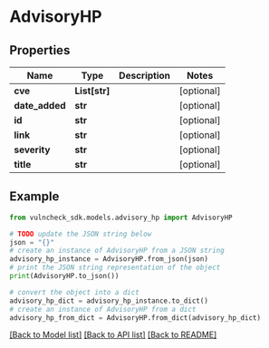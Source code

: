 # AdvisoryHP


## Properties

Name | Type | Description | Notes
------------ | ------------- | ------------- | -------------
**cve** | **List[str]** |  | [optional] 
**date_added** | **str** |  | [optional] 
**id** | **str** |  | [optional] 
**link** | **str** |  | [optional] 
**severity** | **str** |  | [optional] 
**title** | **str** |  | [optional] 

## Example

```python
from vulncheck_sdk.models.advisory_hp import AdvisoryHP

# TODO update the JSON string below
json = "{}"
# create an instance of AdvisoryHP from a JSON string
advisory_hp_instance = AdvisoryHP.from_json(json)
# print the JSON string representation of the object
print(AdvisoryHP.to_json())

# convert the object into a dict
advisory_hp_dict = advisory_hp_instance.to_dict()
# create an instance of AdvisoryHP from a dict
advisory_hp_from_dict = AdvisoryHP.from_dict(advisory_hp_dict)
```
[[Back to Model list]](../README.md#documentation-for-models) [[Back to API list]](../README.md#documentation-for-api-endpoints) [[Back to README]](../README.md)


